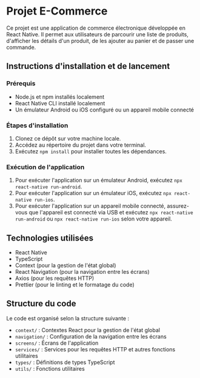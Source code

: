 # Projet E-Commerce

Ce projet est une application de commerce électronique développée en React Native. Il permet aux utilisateurs de parcourir une liste de produits, d'afficher les détails d'un produit, de les ajouter au panier et de passer une commande.

## Instructions d'installation et de lancement

### Prérequis

- Node.js et npm installés localement
- React Native CLI installé localement
- Un émulateur Android ou iOS configuré ou un appareil mobile connecté

### Étapes d'installation

1. Clonez ce dépôt sur votre machine locale.
2. Accédez au répertoire du projet dans votre terminal.
3. Exécutez `npm install` pour installer toutes les dépendances.

### Exécution de l'application

1. Pour exécuter l'application sur un émulateur Android, exécutez `npx react-native run-android`.
2. Pour exécuter l'application sur un émulateur iOS, exécutez `npx react-native run-ios`.
3. Pour exécuter l'application sur un appareil mobile connecté, assurez-vous que l'appareil est connecté via USB et exécutez `npx react-native run-android` ou `npx react-native run-ios` selon votre appareil.

## Technologies utilisées

- React Native
- TypeScript
- Context (pour la gestion de l'état global)
- React Navigation (pour la navigation entre les écrans)
- Axios (pour les requêtes HTTP)
- Prettier (pour le linting et le formatage du code)

## Structure du code

Le code est organisé selon la structure suivante :

- `context/` : Contextes React pour la gestion de l'état global
- `navigation/` : Configuration de la navigation entre les écrans
- `screens/` : Écrans de l'application
- `services/` : Services pour les requêtes HTTP et autres fonctions utilitaires
- `types/` : Définitions de types TypeScript
- `utils/` : Fonctions utilitaires
